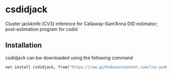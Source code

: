 # csdidjack
Cluster jackknife (CV3) inference for Callaway–Sant’Anna DID estimator; post-estimation program for csdid

## Installation 
csdidjack can bw downloaded using the following command

```stata
net install csdidjack, from("https://raw.githubusercontent.com/liu-yunhan/csdidjack/main/") replace
```
